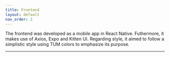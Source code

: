 ```yaml
---
title: Frontend
layout: default
nav_order: 2
---
```


The frontend was developed as a mobile app in React Native.
Futhermore, it makes use of Axios, Expo and Kitten UI.
Regarding style, it aimed to follow a simplistic style using TUM colors to emphasize its purpose.

----
